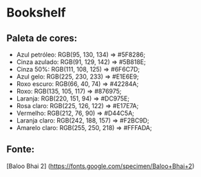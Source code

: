 # Bookshelf

## Paleta de cores:

- Azul petróleo: RGB(95, 130, 134)  => #5F8286;
- Cinza azulado: RGB(91, 129, 142)  => #5B818E;
- Cinza 50%:     RGB(111, 108, 125) => #6F6C7D;  
- Azul gelo:     RGB(225, 230, 233) => #E1E6E9;
- Roxo escuro:   RGB(66, 40, 74)    => #42284A;
- Roxo:          RGB(135, 105, 117) => #876975;
- Laranja:       RGB(220, 151, 94)  => #DC975E;
- Rosa claro:    RGB(225, 126, 122) => #E17E7A;
- Vermelho:      RGB(212, 76, 90)   => #D44C5A;
- Laranja claro: RGB(242, 188, 157) => #F2BC9D;
- Amarelo claro: RGB(255, 250, 218) => #FFFADA;

## Fonte:

[Baloo Bhai 2] (https://fonts.google.com/specimen/Baloo+Bhai+2)